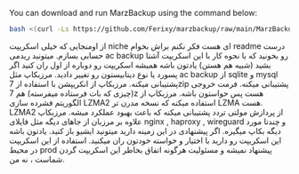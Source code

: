 You can download and run MarzBackup using the command below:
```bash
bash <(curl -Ls https://github.com/Ferixy/marzbackup/raw/main/MarzBackup.sh)
```

از اومنجایی که خیلی اسکریپت niche ای هست فکر نکنم براش بخوام readme درست حسابی بسازم. میتونید رید‌می ac backup رو بخونید که با نحوه کار با این اسکریپت آشتا بشید (شبیه هم هستن)
یادتون باشه همیشه اسکریپت رو دوباره از اول ران کنید اگر پسورد یا نوع دیتابیستون رو تغییر دادید. مرزبکاپ مثل ac backup از sqlite و mysql پشتیبانی میکنه.
مرزبکاپ از انکریپشن با استفاده از 7zip پشتیبانی میکنه. فرمت خروجی (چیزی که بات فرستاده میفرسته) هم 7z هست پس حواستون باشه.
مرزبکاپ از الگوریتم فشرده سازی LZMA2 استفاده میکنه که نسخه مدرن تر LZMA هست. LZMA2 از پردازش مولتی تردد پشتیبانی میکنه که باعث بهبود عملکرد میشه.
مرزبکاپ علاوه بر مرزبان از جاهای دیگه مثل فایلای nginx , haproxy , wireguard و چندتا مورد دیگه بکاپ میگیره. اگر پیشنهادی در این زمینه دارید میتونید ایشیو باز کنید.
یادتون باشه این اسکریپت رو دارید با اختیار و خواسته خودتون ران میکنید. استفاده از این اسکریپت در محیط prod پیشنهاد نمیشه و مسئولیت هرگونه اتفاق بخاطر این اسکریپت گردن شماست ، نه من.
